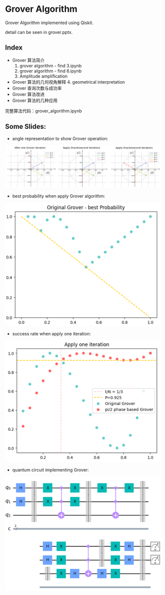 # Grover Algorithm

Grover Algorithm implemented using Qiskit.

detail can be seen in grover.pptx.

## Index

+ Grover 算法简介
  1. grover algorithm - find 3.ipynb
  2. grover algorithm - find 6.ipynb
  3. Amplitude amplification
+ Grover 算法的几何视角解释
  4. geometrical interpretation
+ Grover 查询次数与成功率
+ Grover 算法改进
+ Grover 算法的几种应用

完整算法代码：grover_algorithm.ipynb

## Some Slides:

+ angle representation to show Grover operation:

<img src="image/pic1.png" width=700 />

+ best probability when apply Grover algorithm:

<img src="image/pic2.png" width=700 />

+ success rate when apply one iteration:

<img src="image/pic3.png" width=700 />

+ quantum circuit implementing Grover:

<img src="image/pic4.png" width=700 />

